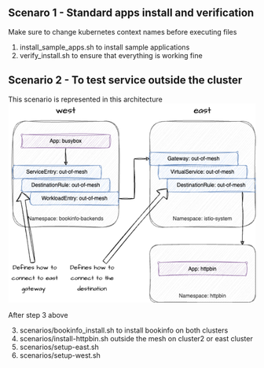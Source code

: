 ## Scenaro 1 - Standard apps install and verification

Make sure to change kubernetes context names before executing files

1. install\_sample_apps.sh to install sample applications
2. verify_install.sh to ensure that everything is working fine

## Scenario 2 - To test service outside the cluster
This scenario is represented in this architecture
![](2.cross-cluster-external-service/arch.png)


After step 3 above

3. scenarios/bookinfo_install.sh to install bookinfo on both clusters
4. scenarios/install-httpbin.sh outside the mesh on cluster2 or east cluster
5. scenarios/setup-east.sh
6. scenarios/setup-west.sh
